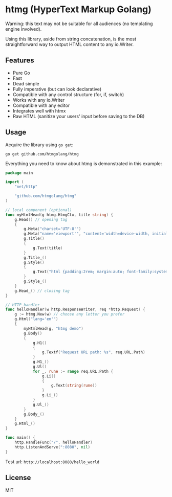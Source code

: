 # htmg (HyperText Markup Golang)

Warning: this text may not be suitable for all audiences (no templating engine involved).

Using this library, aside from string concatenation, is the most straightforward way to output HTML content to any io.Writer.

## Features

- Pure Go
- Fast
- Dead simple
- Fully imperative (but can look declarative)
- Compatible with any control structure (for, if, switch)
- Works with any io.Writer
- Compatible with any editor
- Integrates well with htmx
- Raw HTML (sanitize your users' input before saving to the DB)

## Usage

Acquire the library using `go get`:

```shell
go get github.com/htmgolang/htmg
```

Everything you need to know about htmg is demonstrated in this example:

```go
package main

import (
	"net/http"

	"github.com/htmgolang/htmg"
)

// local component (optional)
func myHtmlHead(g htmg.HtmgCtx, title string) {
	g.Head() // opening tag
	{
		g.Meta("charset='UTF-8'")
		g.Meta("name='viewport'", "content='width=device-width, initial-scale=1.0'")
		g.Title()
		{
			g.Text(title)
		}
		g.Title_()
		g.Style()
		{
			g.Text("html {padding:2rem; margin:auto; font-family:system-ui;}")
		}
		g.Style_()
	}
	g.Head_() // closing tag
}

// HTTP handler
func helloHandler(w http.ResponseWriter, req *http.Request) {
	g := htmg.New(w) // choose any letter you prefer
	g.Html("lang='en'")
	{
		myHtmlHead(g, "htmg demo")
		g.Body()
		{
			g.H1()
			{
				g.Textf("Request URL path: %s", req.URL.Path)
			}
			g.H1_()
			g.Ul()
			for _, rune := range req.URL.Path {
				g.Li()
				{
					g.Text(string(rune))
				}
				g.Li_()
			}
			g.Ul_()
		}
		g.Body_()
	}
	g.Html_()
}

func main() {
	http.HandleFunc("/", helloHandler)
	http.ListenAndServe(":8080", nil)
}
```
Test url: `http://localhost:8080/hello_world`


## License

MIT

